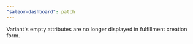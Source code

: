 ```yaml
---
"saleor-dashboard": patch
---
```


Variant's empty attributes are no longer displayed in fulfillment creation form.
